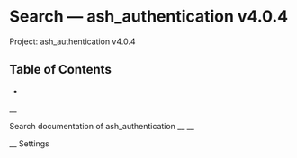 # Search — ash_authentication v4.0.4

Project: ash_authentication v4.0.4

## Table of Contents

- 

__

Search documentation of ash_authentication __ __

__ Settings

# 
